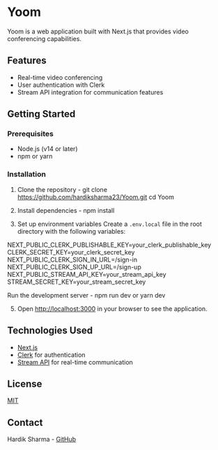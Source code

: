 # Yoom

Yoom is a web application built with Next.js that provides video conferencing capabilities.

## Features

- Real-time video conferencing
- User authentication with Clerk
- Stream API integration for communication features

## Getting Started

### Prerequisites

- Node.js (v14 or later)
- npm or yarn

### Installation

1. Clone the repository - git clone https://github.com/hardiksharma23/Yoom.git cd Yoom

2. Install dependencies - npm install
    

3. Set up environment variables
Create a `.env.local` file in the root directory with the following variables:

NEXT_PUBLIC_CLERK_PUBLISHABLE_KEY=your_clerk_publishable_key
CLERK_SECRET_KEY=your_clerk_secret_key
NEXT_PUBLIC_CLERK_SIGN_IN_URL=/sign-in
NEXT_PUBLIC_CLERK_SIGN_UP_URL=/sign-up
NEXT_PUBLIC_STREAM_API_KEY=your_stream_api_key
STREAM_SECRET_KEY=your_stream_secret_key

Run the development server - npm run dev or yarn dev

5. Open [http://localhost:3000](http://localhost:3000) in your browser to see the application.

## Technologies Used

- [Next.js](https://nextjs.org/)
- [Clerk](https://clerk.dev/) for authentication
- [Stream API](https://getstream.io/) for real-time communication

## License

[MIT](LICENSE)

## Contact

Hardik Sharma - [GitHub](https://github.com/hardiksharma23)